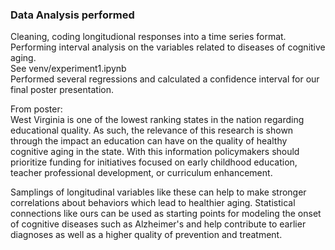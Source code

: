 ### Data Analysis performed
Cleaning, coding longitudional responses into a time series format. <br>
Performing interval analysis on the variables related to diseases of cognitive aging. <br> See venv/experiment1.ipynb<br>
Performed several regressions and calculated a confidence interval for our final poster presentation. <br> 


From poster: <br>West Virginia is one of the lowest ranking states in the nation regarding educational quality. As such, the relevance of this research is shown through the impact an education can have on the quality of healthy cognitive aging in the state. With this information policymakers should prioritize funding for initiatives focused on early childhood education, teacher professional development, or curriculum enhancement.

Samplings of longitudinal variables like these can help to make stronger correlations about behaviors which lead to healthier aging. 
Statistical connections like ours can be used as starting points for modeling the onset of cognitive diseases such as Alzheimer's and help contribute to earlier diagnoses as well as a higher quality of prevention and treatment.
